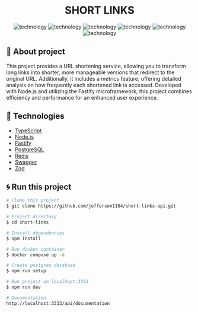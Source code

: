 <div align="center" style="margin-bottom: 20px;">
  <div>
    <h1>SHORT LINKS</h1>
  </div>

  <div align="center">
    <img alt="technology" src="https://img.shields.io/badge/typescript-%23007ACC.svg?style=for-the-badge&logo=typescript&logoColor=white">
    <img alt="technology" src="https://img.shields.io/badge/node.js-6DA55F?style=for-the-badge&logo=node.js&logoColor=white">
    <img alt="technology" src="https://img.shields.io/badge/fastify-%23000000.svg?style=for-the-badge&logo=fastify&logoColor=white">
    <img alt="technology" src="https://img.shields.io/badge/postgres-%23316192.svg?style=for-the-badge&logo=postgresql&logoColor=white">
    <img alt="technology" src="https://img.shields.io/badge/redis-%23DD0031.svg?style=for-the-badge&logo=redis&logoColor=white">
    <img alt="technology" src="https://img.shields.io/badge/-Swagger-%23Clojure?style=for-the-badge&logo=swagger&logoColor=white">
  </div>
</div>

## :memo: About project

This project provides a URL shortening service, allowing you to transform long links into shorter, more manageable versions that redirect to the original URL. Additionally, it includes a metrics feature, offering detailed analysis on how frequently each shortened link is accessed. Developed with Node.js and utilizing the Fastify microframework, this project combines efficiency and performance for an enhanced user experience.

## :rocket: Technologies

- [TypeScript](https://www.typescriptlang.org/)
- [Node.js](https://nodejs.org/en)
- [Fastify](https://fastify.dev/)
- [PostgreSQL](https://www.postgresql.org/)
- [Redis](https://redis.io/)
- [Swagger](https://swagger.io/)
- [Zod](https://zod.dev/)

## :cyclone: Run this project

```bash
# Clone this project
$ git clone https://github.com/jefferson1104/short-links-api.git

# Project directory
$ cd short-links

# Install dependencies
$ npm install

# Run docker container
$ docker compose up -d

# Create postgres database
$ npm run setup

# Run project on localhost:3333
$ npm run dev

# Documentation
http://localhost:3333/api/documentation
```
